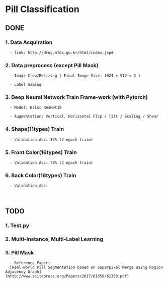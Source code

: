 # Pill Classification

## DONE

### 1. Data Acquiration

      - link: http://drug.mfds.go.kr/html/index.jsp#

### 2. Data preprocess (except Pill Mask)

      - Image Crop/Resizing ( Final Image Size: 1024 × 512 × 3 )

      - Label naming

### 3. Deep Neural Network Train Frame-work (with Pytorch)

      - Model: Baisc ResNet18
      
      - Augmentation: Vertical, Horizontal Flip / Tilt / Scaling / Shear

### 4. Shape(11types) Train 

      - Validation Acc: 87% (2 epoch train)

### 5. Front Color(16types) Train 

      - Validation Acc: 78% (2 epoch train)

### 6. Back Color(16types) Train 

      - Validation Acc: 
<br>

## TODO

### 1. Test.py

### 2. Multi-Instance, Multi-Label Learning

### 3. Pill Mask 
      - Reference Paper: 
      [Real-world Pill Segmentation based on Superpixel Merge using Region Adjacency Graph](http://www.scitepress.org/Papers/2017/61358/61358.pdf)
